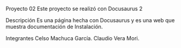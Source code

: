 Proyecto 02
Este proyecto se realizó con Docusaurus 2

Descripción
Es una página hecha con Docusaurus y es una web que muestra documentación de Instalación.

Integrantes
Celso Machuca García.
Claudio Vera Mori.
